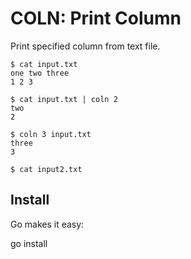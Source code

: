 # COLN: Print Column

Print specified column from text file.

```
$ cat input.txt
one two three
1 2 3

$ cat input.txt | coln 2
two
2 

$ coln 3 input.txt
three
3

$ cat input2.txt

```

## Install

Go makes it easy:

   go install
